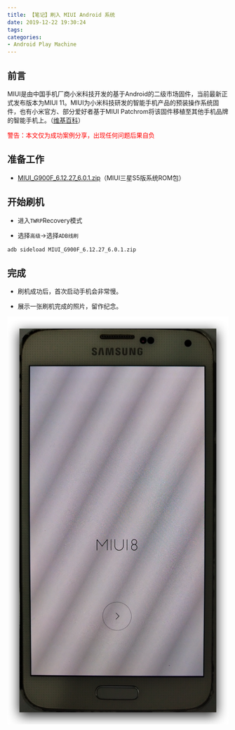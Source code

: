 ```yaml
---
title: 【笔记】刷入 MIUI Android 系统
date: 2019-12-22 19:30:24
tags:
categories:
- Android Play Machine
---
```


## 前言

MIUI是由中国手机厂商小米科技开发的基于Android的二级市场固件，当前最新正式发布版本为MIUI 11。MIUI为小米科技研发的智能手机产品的预装操作系统固件，也有小米官方、部分爱好者基于MIUI Patchrom将该固件移植至其他手机品牌的智能手机上。（[维基百科](https://zh.wikipedia.org/zh-cn/MIUI)）

<!-- more -->

<font color="red">警告：本文仅为成功案例分享，出现任何问题后果自负</font>

## 准备工作

- [MIUI_G900F_6.12.27_6.0.1.zip](https://drive.google.com/file/d/1OLasAyAO7MgIUhO6ErJtQW9KkAqOzkMD/view)（MIUI三星S5版系统ROM包）

## 开始刷机

- 进入`TWRP`Recovery模式

- 选择`高级`->选择`ADB线刷`

``` bash
adb sideload MIUI_G900F_6.12.27_6.0.1.zip
```

## 完成

- 刷机成功后，首次启动手机会非常慢。

- 展示一张刷机完成的照片，留作纪念。

![01.png](/images/20191222193024/01.png)

